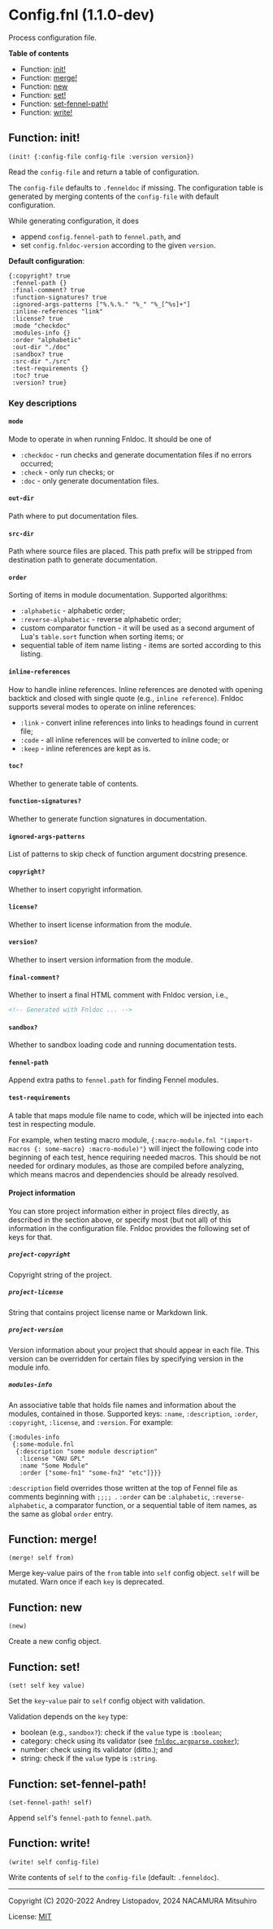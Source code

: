 # Config.fnl (1.1.0-dev)

Process configuration file.

**Table of contents**

- Function: [init!](#function-init)
- Function: [merge!](#function-merge)
- Function: [new](#function-new)
- Function: [set!](#function-set)
- Function: [set-fennel-path!](#function-set-fennel-path)
- Function: [write!](#function-write)

## Function: init!

```fennel
(init! {:config-file config-file :version version})
```


Read the `config-file` and return a table of configuration.

The `config-file` defaults to `.fenneldoc` if missing. The configuration
table is generated by merging contents of the `config-file` with default
configuration.

While generating configuration, it does

- append `config.fennel-path` to `fennel.path`, and
- set `config.fnldoc-version` according to the given `version`.

**Default configuration**:

``` fennel
{:copyright? true
 :fennel-path {}
 :final-comment? true
 :function-signatures? true
 :ignored-args-patterns ["%.%.%." "%_" "%_[^%s]+"]
 :inline-references "link"
 :license? true
 :mode "checkdoc"
 :modules-info {}
 :order "alphabetic"
 :out-dir "./doc"
 :sandbox? true
 :src-dir "./src"
 :test-requirements {}
 :toc? true
 :version? true}
```

### Key descriptions

#### `mode`

Mode to operate in when running Fnldoc. It should be one of

* `:checkdoc` - run checks and generate documentation files if no errors
  occurred;
* `:check` - only run checks; or
* `:doc` - only generate documentation files.

#### `out-dir`

Path where to put documentation files.

#### `src-dir`

Path where source files are placed. This path prefix will be
stripped from destination path to generate documentation.

#### `order`

Sorting of items in module documentation. Supported algorithms:

* `:alphabetic` - alphabetic order;
* `:reverse-alphabetic` - reverse alphabetic order;
* custom comparator function - it will be used as a second argument of
  Lua's `table.sort` function when sorting items; or
* sequential table of item name listing - items are sorted according to this
  listing.

#### `inline-references`

How to handle inline references. Inline references are denoted with opening
backtick and closed with single quote (e.g., ```inline reference```).
Fnldoc supports several modes to operate on inline references:

* `:link` - convert inline references into links to headings found in
  current file;
* `:code` - all inline references will be converted to inline code; or
* `:keep` - inline references are kept as is.

#### `toc?`

Whether to generate table of contents.

#### `function-signatures?`

Whether to generate function signatures in documentation.

#### `ignored-args-patterns`

List of patterns to skip check of function argument docstring presence.

#### `copyright?`

Whether to insert copyright information.

#### `license?`

Whether to insert license information from the module.

#### `version?`

Whether to insert version information from the module.

#### `final-comment?`

Whether to insert a final HTML comment with Fnldoc version, i.e.,

```html
<!-- Generated with Fnldoc ... -->
```

#### `sandbox?`

Whether to sandbox loading code and running documentation tests.

#### `fennel-path`

Append extra paths to `fennel.path` for finding Fennel modules.

#### `test-requirements`

A table that maps module file name to code, which will be injected into
each test in respecting module.

For example, when testing macro module, `{:macro-module.fnl "(import-macros
{: some-macro} :macro-module)"}` will inject the following code into
beginning of each test, hence requiring needed macros. This should be not
needed for ordinary modules, as those are compiled before analyzing,
which means macros and dependencies should be already resolved.

#### Project information

You can store project information either in project files directly, as
described in the section above, or specify most (but not all) of this
information in the configuration file. Fnldoc provides the following set
of keys for that.

##### `project-copyright`

Copyright string of the project.

##### `project-license`

String that contains project license name or Markdown link.

##### `project-version`

Version information about your project that should appear in each file.
This version can be overridden for certain files by specifying version
in the module info.

##### `modules-info`

An associative table that holds file names and information about the
modules, contained in those. Supported keys: `:name`, `:description`,
`:order`, `:copyright`, `:license`, and `:version`. For example:

```fennel
{:modules-info
 {:some-module.fnl
  {:description "some module description"
   :license "GNU GPL"
   :name "Some Module"
   :order ["some-fn1" "some-fn2" "etc"]}}}
```

`:description` field overrides those written at the top of Fennel file
as comments beginning with `;;;; `.
`:order` can be `:alphabetic`, `:reverse-alphabetic`, a comparator function,
or a sequential table of item names, as the same as global `order` entry.

## Function: merge!

```fennel
(merge! self from)
```

Merge key-value pairs of the `from` table into `self` config object.
`self` will be mutated. Warn once if each `key` is deprecated.

## Function: new

```fennel
(new)
```

Create a new config object.

## Function: set!

```fennel
(set! self key value)
```

Set the `key`-`value` pair to `self` config object with validation.

Validation depends on the `key` type:

- boolean (e.g., `sandbox?`): check if the `value` type is `:boolean`;
- category: check using its validator
  (see [`fnldoc.argparse.cooker`](./fnldoc/argparse/cooker.md));
- number: check using its validator (ditto.); and
- string: check if the `value` type is `:string`.

## Function: set-fennel-path!

```fennel
(set-fennel-path! self)
```

Append `self`'s `fennel-path` to `fennel.path`.

## Function: write!

```fennel
(write! self config-file)
```

Write contents of `self` to the `config-file` (default: `.fenneldoc`).

---

Copyright (C) 2020-2022 Andrey Listopadov, 2024 NACAMURA Mitsuhiro

License: [MIT](https://git.sr.ht/~m15a/fnldoc/tree/main/item/LICENSE)

<!-- Generated with Fnldoc 1.1.0-dev
     https://sr.ht/~m15a/fnldoc/ -->
